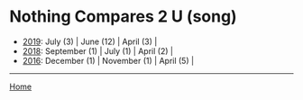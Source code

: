 # Nothing Compares 2 U (song)

  * [2019](./nothing-compares-2-u-song-2019.md): 
      July (3) | 
      June (12) | 
      April (3) | 
  * [2018](./nothing-compares-2-u-song-2018.md): 
      September (1) | 
      July (1) | 
      April (2) | 
  * [2016](./nothing-compares-2-u-song-2016.md): 
      December (1) | 
      November (1) | 
      April (5) | 

----

[Home](../)

